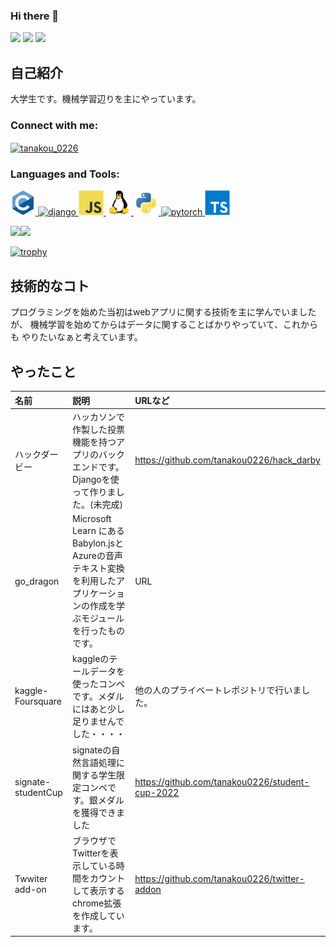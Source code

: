 ### Hi there 👋  
[![](https://img.shields.io/twitter/follow/tanakou_0226?color=%234Bf&label=followers&style=plastic&logo=twitter&logoColor=white)](https://twitter.com/tanakou0226)
[![](https://img.shields.io/github/followers/tanakou0226?color=%2384F&label=followers&logo=github&style=plastic)](https://github.com/tanakou0226)
[![](https://img.shields.io/endpoint?url=https%3A%2F%2Fatcoder-badges.now.sh%2Fapi%2Fatcoder%2Fjson%2Ffree_0226&style=plastic)](https://atcoder.jp/users/free_0226)

## 自己紹介
大学生です。機械学習辺りを主にやっています。
  
<h3 align="left">Connect with me:</h3>
<p align="left">
<a href="https://twitter.com/tanakou_0226" target="blank"><img align="center" src="https://raw.githubusercontent.com/rahuldkjain/github-profile-readme-generator/master/src/images/icons/Social/twitter.svg" alt="tanakou_0226" height="30" width="40" /></a>
</p>

<h3 align="left">Languages and Tools:</h3>
<p align="left"> <a href="https://www.cprogramming.com/" target="_blank" rel="noreferrer"> <img src="https://raw.githubusercontent.com/devicons/devicon/master/icons/c/c-original.svg" alt="c" width="40" height="40"/> </a> <a href="https://www.djangoproject.com/" target="_blank" rel="noreferrer"> <img src="https://cdn.worldvectorlogo.com/logos/django.svg" alt="django" width="40" height="40"/> </a> <a href="https://developer.mozilla.org/en-US/docs/Web/JavaScript" target="_blank" rel="noreferrer"> <img src="https://raw.githubusercontent.com/devicons/devicon/master/icons/javascript/javascript-original.svg" alt="javascript" width="40" height="40"/> </a> <a href="https://www.linux.org/" target="_blank" rel="noreferrer"> <img src="https://raw.githubusercontent.com/devicons/devicon/master/icons/linux/linux-original.svg" alt="linux" width="40" height="40"/> </a> <a href="https://www.python.org" target="_blank" rel="noreferrer"> <img src="https://raw.githubusercontent.com/devicons/devicon/master/icons/python/python-original.svg" alt="python" width="40" height="40"/> </a> <a href="https://pytorch.org/" target="_blank" rel="noreferrer"> <img src="https://www.vectorlogo.zone/logos/pytorch/pytorch-icon.svg" alt="pytorch" width="40" height="40"/> </a> <a href="https://www.typescriptlang.org/" target="_blank" rel="noreferrer"> <img src="https://raw.githubusercontent.com/devicons/devicon/master/icons/typescript/typescript-original.svg" alt="typescript" width="40" height="40"/> </a> </p>

<div style="vertical-align:center;">
<img height="150px" src="https://github-readme-stats.vercel.app/api/?username=tanakou0226&show_icons=true&count_private=true"/><img height="150px" src="https://github-readme-stats.vercel.app/api/top-langs/?username=tanakou0226&layout=compact"/>
</div>

[![trophy](https://github-profile-trophy.vercel.app/?username=tanakou0226&column=7
)](https://github.com/ryo-ma/github-profile-trophy)

## 技術的なコト
プログラミングを始めた当初はwebアプリに関する技術を主に学んでいましたが、
機械学習を始めてからはデータに関することばかりやっていて、これからも
やりたいなぁと考えています。


## やったこと

| 名前 | 説明 | URLなど |
| :-- | :-- | :-- |
| ハックダービー | ハッカソンで作製した投票機能を持つアプリのバックエンドです。Djangoを使って作りました。(未完成) | https://github.com/tanakou0226/hack_darby |
| go_dragon | Microsoft Learn にあるBabylon.jsとAzureの音声テキスト変換を利用したアプリケーションの作成を学ぶモジュールを行ったものです。| URL |
| kaggle-Foursquare | kaggleのテールデータを使ったコンペです。メダルにはあと少し足りませんでした・・・・ | 他の人のプライベートレポジトリで行いました。 |
| signate-studentCup | signateの自然言語処理に関する学生限定コンペです。銀メダルを獲得できました | https://github.com/tanakou0226/student-cup-2022 |
| Twwiter add-on | ブラウザでTwitterを表示している時間をカウントして表示するchrome拡張を作成しています。 | https://github.com/tanakou0226/twitter-addon |



<!--
**tanakou0226/tanakou0226** is a ✨ _special_ ✨ repository because its `README.md` (this file) appears on your GitHub profile.

Here are some ideas to get you started:

- 🔭 I’m currently working on ...
- 🌱 I’m currently learning ...
- 👯 I’m looking to collaborate on ...
- 🤔 I’m looking for help with ...
- 💬 Ask me about ...
- 📫 How to reach me: ...
- 😄 Pronouns: ...
- ⚡ Fun fact: ...
-->
